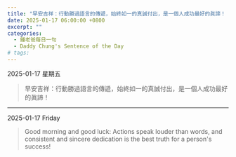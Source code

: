 ```yaml
---
title: "早安吉祥：行動勝過語言的傳遞，始終如一的真誠付出，是一個人成功最好的眞諦！ <br> Good morning and good luck: Actions speak louder than words, and consistent and sincere dedication is the best truth for a person's success!"
date: 2025-01-17 06:00:00 +0800
excerpt: ""
categories:
  - 鍾老爸每日一句
  - Daddy Chung's Sentence of the Day
# tags:
---
```


2025-01-17 星期五

> 早安吉祥：行動勝過語言的傳遞，始終如一的真誠付出，是一個人成功最好的眞諦！

---

2025-01-17 Friday

> Good morning and good luck: Actions speak louder than words, and consistent and sincere dedication is the best truth for a person's success!

